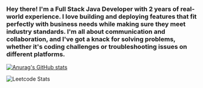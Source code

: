 ### Hey there! I'm a Full Stack Java Developer with 2 years of real-world experience. I love building and deploying features that fit perfectly with business needs while making sure they meet industry standards. I'm all about communication and collaboration, and I've got a knack for solving problems, whether it's coding challenges or troubleshooting issues on different platforms.

[![Anurag's GitHub stats](https://github-readme-stats.vercel.app/api?username=Siddhanttimeline)](https://github.com/anuraghazra/github-readme-stats)


![Leetcode Stats](https://leetcard.jacoblin.cool/Siddhanttimeline)
